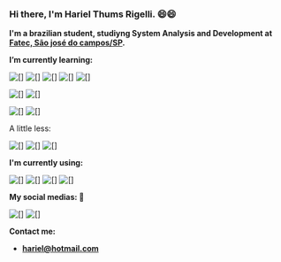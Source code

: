 ### Hi there, I'm Hariel Thums Rigelli. :smile::smile:

__I'm a brazilian student, studiyng System Analysis and Development at [Fatec, São josé do campos/SP](https://fatecsjc-prd.azurewebsites.net/).__

__I’m currently learning:__

![[]](https://img.shields.io/badge/JavaScript-323330?style=for-the-badge&logo=javascript&logoColor=F7DF1E) ![[]](https://img.shields.io/badge/typescript-%23007ACC.svg?style=for-the-badge&logo=typescript&logoColor=white) ![[]](https://img.shields.io/badge/node.js-%2343853D.svg?style=for-the-badge&logo=node.js&logoColor=white) ![[]](https://img.shields.io/badge/express.js-%23404d59.svg?style=for-the-badge&logo=express&logoColor=%2361DAFB) ![[]](https://img.shields.io/badge/adonisjs-323330?style=for-the-badge&logo=adonisjs&logoColor=ffffff)

![[]](https://img.shields.io/badge/PostgreSQL-316192?style=for-the-badge&logo=postgresql&logoColor=white) ![[]](https://img.shields.io/badge/MongoDB-%234ea94b.svg?&style=for-the-badge&logo=mongodb&logoColor=white) 

![[]](https://img.shields.io/badge/react-%2320232a.svg?style=for-the-badge&logo=react&logoColor=%2361DAFB) ![[]](https://img.shields.io/badge/angular-%23DD0031.svg?style=for-the-badge&logo=angular&logoColor=white)

A little less: 

![[]](https://img.shields.io/badge/python%20-%2314354C.svg?&style=for-the-badge&logo=python&logoColor=white) ![[]](https://img.shields.io/badge/c%20-%2300599C.svg?&style=for-the-badge&logo=c&logoColor=white) ![[]](https://img.shields.io/badge/java-%23ED8B00.svg?&style=for-the-badge&logo=java&logoColor=white)


__I'm currently using:__

![[]](https://img.shields.io/badge/Linux-FCC624?style=for-the-badge&logo=linux&logoColor=000000) ![[]](https://img.shields.io/badge/Ubuntu-E95420?style=for-the-badge&logo=ubuntu&logoColor=white) ![[]](https://img.shields.io/badge/Android-3DDC84?style=for-the-badge&logo=android&logoColor=white) ![[]](https://img.shields.io/badge/Windows-0078D6?style=for-the-badge&logo=windows&logoColor=white)

__My social medias: :eyes:__

[![[]](https://img.shields.io/badge/linkedin%20-%230077B5.svg?&style=for-the-badge&logo=linkedin&logoColor=white)](https://www.linkedin.com/in/hariel-thums/) [![[]](https://img.shields.io/badge/Facebook%20-%231877F2.svg?&style=for-the-badge&logo=Facebook&logoColor=white)](https://www.facebook.com/hariel.dtz)

__Contact me:__
- **hariel@hotmail.com**
<!--
**HarielThums/HarielThums** is a ✨ _special_ ✨ repository because its `README.md` (this file) appears on your GitHub profile.

Here are some ideas to get you started:

- 🔭 I’m currently working on ...
- 🌱 I’m currently learning ...
- 👯 I’m looking to collaborate on ...
- 🤔 I’m looking for help with ...
- 💬 Ask me about ...
- 📫 How to reach me: ...
- 😄 Pronouns: ...
- ⚡ Fun fact: ...
-->
